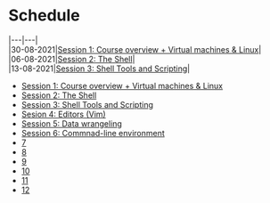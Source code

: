 <!-- JS use if these pages are used as githubpages. can be deleted if used elsewhere -->
<script src="https://code.jquery.com/jquery-3.2.1.min.js"></script>
<script src="script.js"></script>
# Schedule 

|---|---|    
|30-08-2021|[Session 1: Course overview + Virtual machines & Linux](1.html)|   
|06-08-2021|[Session 2: The Shell](2.html)|    
|13-08-2021|[Session 3: Shell Tools and Scripting](3.html)|    

* [Session 1: Course overview + Virtual machines & Linux](1.html)
* [Session 2: The Shell](2.html)
* [Session 3: Shell Tools and Scripting](3.html)
* [Sesion 4: Editors (Vim)](4.html)
* [Session 5: Data wrangeling](data.wrangling.md.html)
* [Session 6: Commnad-line environment](6.html)
* [7](7.html)
* [8](8.html)
* [9](9.html)
* [10](10.html)
* [11](11.html)
* [12](12.html)

